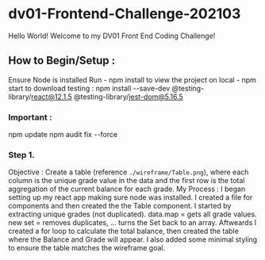 # dv01-Frontend-Challenge-202103

Hello World! Welcome to my DV01 Front End Coding Challenge!

## How to Begin/Setup :

Ensure Node is installed
Run - npm install
to view the project on local - npm start
to download testing : npm install --save-dev @testing-library/react@12.1.5 @testing-library/jest-dom@5.16.5


### Important : 
npm update
npm audit fix --force

### Step 1. 
Objective : Create a table (reference `./wireframe/Table.png`), where each column is the unique grade value in the data and the first row is the total aggregation of the current balance for each grade.
My Process : I began setting up my react app making sure node was installed. I created a file for components and then created the the Table component. I started by extracting unique grades (not duplicated). data.map = gets all grade values. new set = removes duplicates, ... turns the Set back to an array. Aftweards I created a for loop to calculate the total balance, then created the table where the Balance and Grade will appear. I also added some minimal styling to ensure the table matches the wireframe goal.